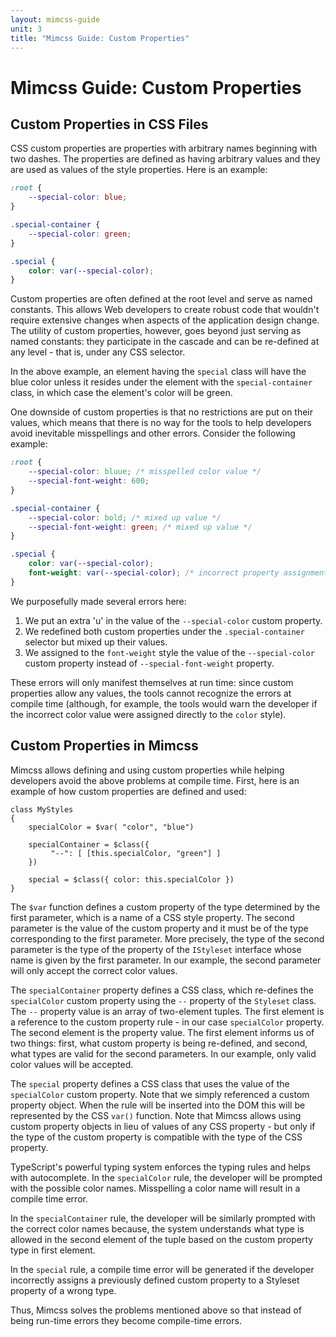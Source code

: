 ```yaml
---
layout: mimcss-guide
unit: 3
title: "Mimcss Guide: Custom Properties"
---
```


# Mimcss Guide: Custom Properties

## Custom Properties in CSS Files
CSS custom properties are properties with arbitrary names beginning with two dashes. The properties are defined as having arbitrary values and they are used as values of the style properties. Here is an example:

```css
:root {
    --special-color: blue;
}

.special-container {
    --special-color: green;
}

.special {
    color: var(--special-color);
}
```

Custom properties are often defined at the root level and serve as named constants. This allows Web developers to create robust code that wouldn't require extensive changes when aspects of the application design change. The utility of custom properties, however, goes beyond just serving as named constants: they participate in the cascade and can be re-defined at any level - that is, under any CSS selector.

In the above example, an element having the `special` class will have the blue color unless it resides under the element with the  `special-container` class, in which case the element's color will be green.

One downside of custom properties is that no restrictions are put on their values, which means that there is no way for the tools to help developers avoid inevitable misspellings and other errors. Consider the following example:

```css
:root {
    --special-color: bluue; /* misspelled color value */
    --special-font-weight: 600;
}

.special-container {
    --special-color: bold; /* mixed up value */
    --special-font-weight: green; /* mixed up value */
}

.special {
    color: var(--special-color);
    font-weight: var(--special-color); /* incorrect property assignment - wrong type */
}
```

We purposefully made several errors here:
1. We put an extra 'u' in the value of the `--special-color` custom property.
1. We redefined both custom properties under the `.special-container` selector but mixed up their values.
1. We assigned to the `font-weight` style the value of the `--special-color` custom property instead of `--special-font-weight` property.

These errors will only manifest themselves at run time: since custom properties allow any values, the tools cannot recognize the errors at compile time (although, for example, the tools would warn the developer if the incorrect color value were assigned directly to the `color` style).

## Custom Properties in Mimcss
Mimcss allows defining and using custom properties while helping developers avoid the above problems at compile time. First, here is an example of how custom properties are defined and used:

```tsx
class MyStyles
{
    specialColor = $var( "color", "blue")

    specialContainer = $class({
         "--": [ [this.specialColor, "green"] ]
    })

    special = $class({ color: this.specialColor })
}
```

The `$var` function defines a custom property of the type determined by the first parameter, which is a name of a CSS style property. The second parameter is the value of the custom property and it must be of the type corresponding to the first parameter. More precisely, the type of the second parameter is the type of the property of the `IStyleset` interface whose name is given by the first parameter. In our example, the second parameter will only accept the correct color values.

The `specialContainer` property defines a CSS class, which re-defines the `specialColor` custom property using the `--` property of the `Styleset` class. The `--` property value is an array of two-element tuples. The first element is a reference to the custom property rule - in our case `specialColor` property. The second element is the property value. The first element informs us of two things: first, what custom property is being re-defined, and second, what types are valid for the second parameters. In our example, only valid color values will be accepted.

The `special` property defines a CSS class that uses the value of the `specialColor` custom property. Note that we simply referenced a custom property object. When the rule will be inserted into the DOM this will be represented by the CSS `var()` function. Note that Mimcss allows using custom property objects in lieu of values of any CSS property - but only if the type of the custom property is compatible with the type of the CSS property.

TypeScript's powerful typing system enforces the typing rules and helps with autocomplete. In the `specialColor` rule, the developer will be prompted with the possible color names. Misspelling a color name will result in a compile time error.

In the `specialContainer` rule, the developer will be similarly prompted with the correct color names because, the system understands what type is allowed in the second element of the tuple based on the custom property type in first element.

In the `special` rule, a compile time error will be generated if the developer incorrectly assigns a previously defined custom property to a Styleset property of a wrong type.

Thus, Mimcss solves the problems mentioned above so that instead of being run-time errors they become compile-time errors.



